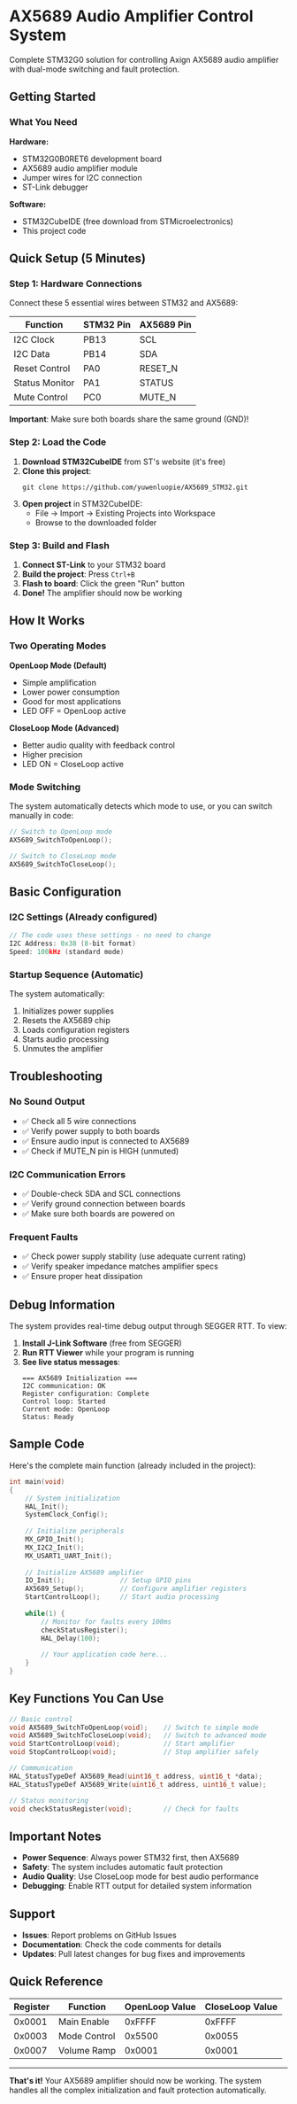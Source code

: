 # AX5689 Audio Amplifier Control System

Complete STM32G0 solution for controlling Axign AX5689 audio amplifier with dual-mode switching and fault protection.

## Getting Started

### What You Need

**Hardware:**
- STM32G0B0RET6 development board
- AX5689 audio amplifier module
- Jumper wires for I2C connection
- ST-Link debugger

**Software:**
- STM32CubeIDE (free download from STMicroelectronics)
- This project code

## Quick Setup (5 Minutes)

### Step 1: Hardware Connections

Connect these 5 essential wires between STM32 and AX5689:

| Function | STM32 Pin | AX5689 Pin |
|----------|-----------|------------|
| I2C Clock | PB13 | SCL |
| I2C Data | PB14 | SDA |
| Reset Control | PA0 | RESET_N |
| Status Monitor | PA1 | STATUS | 
| Mute Control | PC0 | MUTE_N |

**Important**: Make sure both boards share the same ground (GND)!

### Step 2: Load the Code

1. **Download STM32CubeIDE** from ST's website (it's free)
2. **Clone this project**:
   ```
   git clone https://github.com/yuwenluopie/AX5689_STM32.git
   ```
3. **Open project** in STM32CubeIDE:
   - File → Import → Existing Projects into Workspace
   - Browse to the downloaded folder

### Step 3: Build and Flash

1. **Connect ST-Link** to your STM32 board
2. **Build the project**: Press `Ctrl+B`
3. **Flash to board**: Click the green "Run" button
4. **Done!** The amplifier should now be working

## How It Works

### Two Operating Modes

**OpenLoop Mode (Default)**
- Simple amplification
- Lower power consumption
- Good for most applications
- LED OFF = OpenLoop active

**CloseLoop Mode (Advanced)**
- Better audio quality with feedback control
- Higher precision
- LED ON = CloseLoop active

### Mode Switching

The system automatically detects which mode to use, or you can switch manually in code:

```c
// Switch to OpenLoop mode
AX5689_SwitchToOpenLoop();

// Switch to CloseLoop mode  
AX5689_SwitchToCloseLoop();
```

## Basic Configuration

### I2C Settings (Already configured)
```c
// The code uses these settings - no need to change
I2C Address: 0x38 (8-bit format)
Speed: 100kHz (standard mode)
```

### Startup Sequence (Automatic)
The system automatically:
1. Initializes power supplies
2. Resets the AX5689 chip
3. Loads configuration registers
4. Starts audio processing
5. Unmutes the amplifier

## Troubleshooting

### No Sound Output
- ✅ Check all 5 wire connections
- ✅ Verify power supply to both boards
- ✅ Ensure audio input is connected to AX5689
- ✅ Check if MUTE_N pin is HIGH (unmuted)

### I2C Communication Errors
- ✅ Double-check SDA and SCL connections
- ✅ Verify ground connection between boards
- ✅ Make sure both boards are powered on

### Frequent Faults
- ✅ Check power supply stability (use adequate current rating)
- ✅ Verify speaker impedance matches amplifier specs
- ✅ Ensure proper heat dissipation

## Debug Information

The system provides real-time debug output through SEGGER RTT. To view:

1. **Install J-Link Software** (free from SEGGER)
2. **Run RTT Viewer** while your program is running
3. **See live status messages**:
   ```
   === AX5689 Initialization ===
   I2C communication: OK
   Register configuration: Complete
   Control loop: Started
   Current mode: OpenLoop
   Status: Ready
   ```

## Sample Code

Here's the complete main function (already included in the project):

```c
int main(void)
{
    // System initialization
    HAL_Init();
    SystemClock_Config();
    
    // Initialize peripherals
    MX_GPIO_Init();
    MX_I2C2_Init();
    MX_USART1_UART_Init();
    
    // Initialize AX5689 amplifier
    IO_Init();              // Setup GPIO pins
    AX5689_Setup();         // Configure amplifier registers
    StartControlLoop();     // Start audio processing
    
    while(1) {
        // Monitor for faults every 100ms
        checkStatusRegister();
        HAL_Delay(100);
        
        // Your application code here...
    }
}
```

## Key Functions You Can Use

```c
// Basic control
void AX5689_SwitchToOpenLoop(void);    // Switch to simple mode
void AX5689_SwitchToCloseLoop(void);   // Switch to advanced mode
void StartControlLoop(void);           // Start amplifier
void StopControlLoop(void);            // Stop amplifier safely

// Communication
HAL_StatusTypeDef AX5689_Read(uint16_t address, uint16_t *data);
HAL_StatusTypeDef AX5689_Write(uint16_t address, uint16_t value);

// Status monitoring
void checkStatusRegister(void);        // Check for faults
```

## Important Notes

- **Power Sequence**: Always power STM32 first, then AX5689
- **Safety**: The system includes automatic fault protection
- **Audio Quality**: Use CloseLoop mode for best audio performance
- **Debugging**: Enable RTT output for detailed system information

## Support

- **Issues**: Report problems on GitHub Issues
- **Documentation**: Check the code comments for details
- **Updates**: Pull latest changes for bug fixes and improvements

## Quick Reference

| Register | Function | OpenLoop Value | CloseLoop Value |
|----------|----------|----------------|-----------------|
| 0x0001 | Main Enable | 0xFFFF | 0xFFFF |
| 0x0003 | Mode Control | 0x5500 | 0x0055 |
| 0x0007 | Volume Ramp | 0x0001 | 0x0001 |

---

**That's it!** Your AX5689 amplifier should now be working. The system handles all the complex initialization and fault protection automatically.
